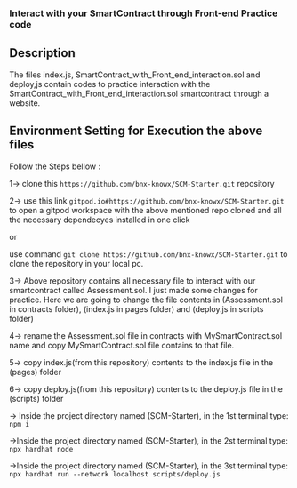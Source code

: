 ### Interact with your SmartContract through Front-end Practice code

## Description
The files index.js, SmartContract_with_Front_end_interaction.sol and deploy,js contain codes to practice interaction with the SmartContract_with_Front_end_interaction.sol smartcontract through a website.

## Environment Setting for Execution the above files
Follow the Steps bellow :

1-> clone this `https://github.com/bnx-knowx/SCM-Starter.git` repository

2-> use this link `gitpod.io#https://github.com/bnx-knowx/SCM-Starter.git` to open a gitpod workspace with the above mentioned repo cloned and all the necessary dependecyes installed in one click

or 

use command `git clone https://github.com/bnx-knowx/SCM-Starter.git` to clone the repository in your local pc.

3-> Above repository contains all necessary file to interact with our smartcontract called Assessment.sol. I just made some changes for practice. Here we are going to change the file contents in (Assessment.sol in contracts folder), (index.js in pages folder) and (deploy.js in scripts folder) 

4-> rename the Assessment.sol file in contracts with MySmartContract.sol name and copy MySmartContract.sol file contains to that file.

5-> copy index.js(from this repository) contents to the index.js file in the (pages) folder

6-> copy deploy.js(from this repository) contents to the deploy.js file in the (scripts) folder

-> Inside the project directory named (SCM-Starter), in the 1st terminal type: `npm i`

->Inside the project directory named (SCM-Starter), in the 2st terminal type: `npx hardhat node`

->Inside the project directory named (SCM-Starter), in the 3st terminal type: `npx hardhat run --network localhost scripts/deploy.js`

